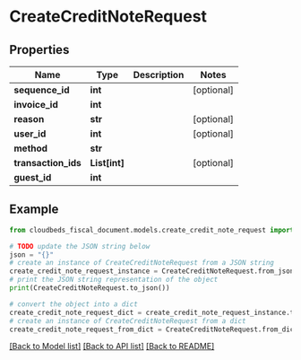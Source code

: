 # CreateCreditNoteRequest


## Properties

Name | Type | Description | Notes
------------ | ------------- | ------------- | -------------
**sequence_id** | **int** |  | [optional] 
**invoice_id** | **int** |  | 
**reason** | **str** |  | [optional] 
**user_id** | **int** |  | [optional] 
**method** | **str** |  | 
**transaction_ids** | **List[int]** |  | [optional] 
**guest_id** | **int** |  | 

## Example

```python
from cloudbeds_fiscal_document.models.create_credit_note_request import CreateCreditNoteRequest

# TODO update the JSON string below
json = "{}"
# create an instance of CreateCreditNoteRequest from a JSON string
create_credit_note_request_instance = CreateCreditNoteRequest.from_json(json)
# print the JSON string representation of the object
print(CreateCreditNoteRequest.to_json())

# convert the object into a dict
create_credit_note_request_dict = create_credit_note_request_instance.to_dict()
# create an instance of CreateCreditNoteRequest from a dict
create_credit_note_request_from_dict = CreateCreditNoteRequest.from_dict(create_credit_note_request_dict)
```
[[Back to Model list]](../README.md#documentation-for-models) [[Back to API list]](../README.md#documentation-for-api-endpoints) [[Back to README]](../README.md)



